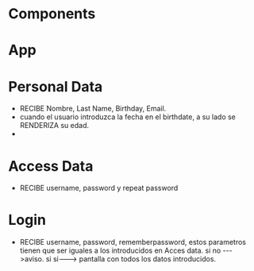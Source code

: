 # Components

# App

# Personal Data

- RECIBE Nombre, Last Name, Birthday, Email.
- cuando el usuario introduzca la fecha en el birthdate, a su lado
  se RENDERIZA su edad.
-

# Access Data

- RECIBE username, password y repeat password

# Login

- RECIBE username, password, rememberpassword,
  estos parametros tienen que ser iguales a los introducidos en Acces data.
  si no --->aviso.
  si si---> pantalla con todos los datos introducidos.
